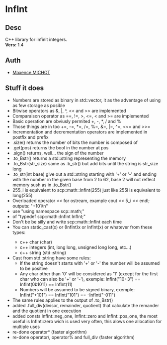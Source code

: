 # InfInt

## Desc
 C++ library for infinit integers.\
 __Vers:__ 1.4

## Auth
 * [Maxence MICHOT](https://github.com/VokunGahrotLaas)

## Stuff it does
 * Numbers are stored as binary in std::vector<bool>, it as the adventage of using as few storage as posible
 * Bitwise operators as &, |, ^, << and >> are implemented
 * Comparaison operator as ==, !=, >, <=, < and >= are implemented
 * Basic operation are obviusly permited +, -, *, / and %
 * Those things are in too +=, -=, *=, /=, %=, &=, |=, ^=, <<= and >>=
 * Incrementation and decrementation operators are implemented in postfix and prefix
 * .size() returns the number of bits the number is composed of
 * .get(pos) returns the bool in the number at pos
 * .sign() returns, well... the sign of the number
 * .to_Bstr() returns a std::string representing the memory
 * .to_Bstr(str_size) same as .b_str() but add bits until the string is str_size long
 * .to_str(int base) give out a std::string starting with '+' or '-' and ending with the number in the given base from 2 to 62, base 2 will not reflect memory sush as in .to_Bstr()
 * 255_i is equivalent to scp::math::InfInt(255) just like 255l is equivalent to long(255)
 * Overloaded operator << for ostream, example cout << 5_i << endl; outputs: "+101\n"
 * use "using namespace scp::math;"
 *  of "typedef scp::math::InfInt InfInt;"
 * Don't be be silly and write scp::math::InfInt each time
 * You can static_cast<InfInt>(x) or (InfInt)x or InfInt(x) or whatever from these types:
   * c++ char (char)
   * c++ integers (int, long long, unsigned long long, etc...)
   * c++ string (std::string)
 * Cast from std::string have some rules:
   * If the string doesn't starts with '+' or '-' the number will be assumed to be positive
   * Any char other than '0' will be considered as '1' (except for the first char who can also be '+' or '-'), exemple: InfInt("10+3") == InfInt(0b1011) == InfInt(11)
   * Numbers will be assumed to be signed binary, exemple: InfInt("+101") == InfInt("101") == -InfInt("-011")
 * The same rules applies to the output of .to_Bstr()
 * added .full_div(divisor, remainder, quotient) that calculate the remander and the quotient in one execution
 * added consts InfInt::neg_one, InfInt::zero and InfInt::pos_one, the most useful is InfInt::zero wich is used very often, this alows one allocation for multiple uses
 * re-done operator* (faster algorithm)
 * re-done operator/, operator% and full_div (faster algorithm)